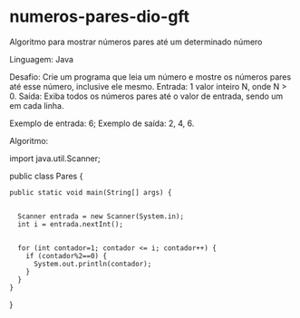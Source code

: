 # numeros-pares-dio-gft
Algoritmo para mostrar números pares até um determinado número

Linguagem: Java

Desafio: Crie um programa que leia um número e mostre os números pares até esse número, inclusive ele mesmo.
Entrada: 1 valor inteiro N, onde N > 0.
Saída: Exiba todos os números pares até o valor de entrada, sendo um em cada linha. 

Exemplo de entrada: 6;
Exemplo de saída: 2, 4, 6.


Algoritmo:


import java.util.Scanner;

public class Pares {

    public static void main(String[] args) {
    
      
      Scanner entrada = new Scanner(System.in);
      int i = entrada.nextInt();

      
      for (int contador=1; contador <= i; contador++) {
        if (contador%2==0) {
          System.out.println(contador);          
        }
      }
    }
}

 

